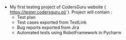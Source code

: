 - My first testing project of CodersGuru website  ( https://tester.codersguru.pl/ ). Project will contain :
  - Test plan
  - Test cases exported from TestLink
  - Bug reports exported from Jira
  - Automated tests using RobotFramework in Pycharm
